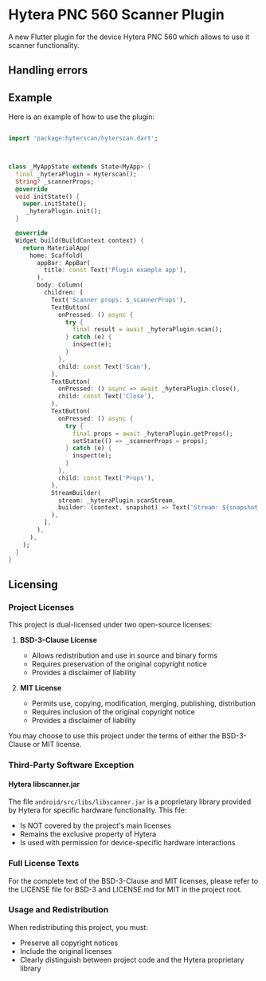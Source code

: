 # Hytera PNC 560 Scanner Plugin

A new Flutter plugin for the device Hytera PNC 560 which allows to use it scanner functionality.

## Handling errors

## Example

Here is an example of how to use the plugin:

```dart

import 'package:hyterscan/hyterscan.dart';



class _MyAppState extends State<MyApp> {
  final _hyteraPlugin = Hyterscan();
  String? _scannerProps;
  @override
  void initState() {
    super.initState();
     _hyteraPlugin.init();
  }

  @override
  Widget build(BuildContext context) {
    return MaterialApp(
      home: Scaffold(
        appBar: AppBar(
          title: const Text('Plugin example app'),
        ),
        body: Column(
          children: [
            Text('Scanner props: $_scannerProps'),
            TextButton(
              onPressed: () async {
                try {
                  final result = await _hyteraPlugin.scan();
                } catch (e) {
                  inspect(e);
                }
              },
              child: const Text('Scan'),
            ),
            TextButton(
              onPressed: () async => await _hyteraPlugin.close(),
              child: const Text('Close'),
            ),
            TextButton(
              onPressed: () async {
                try {
                  final props = await _hyteraPlugin.getProps();
                  setState(() => _scannerProps = props);
                } catch (e) {
                  inspect(e);
                }
              },
              child: const Text('Props'),
            ),
            StreamBuilder(
              stream: _hyteraPlugin.scanStream,
              builder: (context, snapshot) => Text('Stream: ${snapshot.data}'),
            ),
          ],
        ),
      ),
    );
  }
}

```

## Licensing

### Project Licenses
This project is dual-licensed under two open-source licenses:

1. **BSD-3-Clause License**
   - Allows redistribution and use in source and binary forms
   - Requires preservation of the original copyright notice
   - Provides a disclaimer of liability

2. **MIT License**
   - Permits use, copying, modification, merging, publishing, distribution
   - Requires inclusion of the original copyright notice
   - Provides a disclaimer of liability

You may choose to use this project under the terms of either the BSD-3-Clause or MIT license.

### Third-Party Software Exception

#### Hytera libscanner.jar
The file `android/src/libs/libscanner.jar` is a proprietary library provided by Hytera for specific hardware functionality. This file:
- Is NOT covered by the project's main licenses
- Remains the exclusive property of Hytera
- Is used with permission for device-specific hardware interactions

### Full License Texts
For the complete text of the BSD-3-Clause and MIT licenses, please refer to the LICENSE file for BSD-3 and LICENSE.md for MIT in the project root.

### Usage and Redistribution
When redistributing this project, you must:
- Preserve all copyright notices
- Include the original licenses
- Clearly distinguish between project code and the Hytera proprietary library
